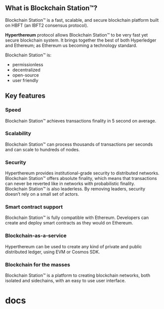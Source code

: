 ## What is Blockchain Station™?

Blockchain Station™ is a fast, scalable, and secure blockchain platform built on HBFT (an IBFT2 consensus protocol).

**Hyperthereum** protocol allows Blockchain Station™ to be very fast yet secure blockchain system. It brings together the best of both Hyperledger and Ethereum; as Ethereum us becoming a technology standard.

Blockchain Station™ is:&#x20;

* permissionless
* decentralized
* open-source
* user friendly

## Key features

### Speed

Blockchain Station™ achieves transactions finality in 5 second on average.

### Scalability

Blockchain Station™ can process thousands of transactions per seconds and can scale to hundreds of nodes.

### Security

Hyperthereum provides institutional-grade security to distributed networks. Blockchain Station™ offers absolute finality, which means that transactions can never be reverted like in networks with probabilistic finality.\
Blockchain Station™ is also leaderless. By removing leaders, security doesn’t rely on a small set of actors.

### Smart contract support

Blockchain Station™ is fully compatible with Ethereum. Developers can create and deploy smart contracts as they would on Ethereum.

### Blockchain-as-a-service

Hyperthereum can be used to create any kind of private and public distributed ledger, using EVM or Cosmos SDK.

### Blockchain for the masses

Blockchain Station™ is a platform to creating blockchain networks, both isolated and sidechains, with an easy to use user interface.
# docs
